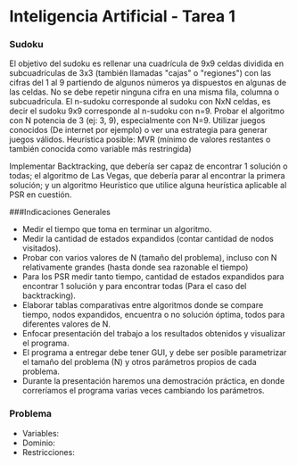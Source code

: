# Inteligencia Artificial - Tarea 1
### Sudoku
El objetivo del sudoku es rellenar una cuadrícula de 9x9 celdas dividida en subcuadrículas de 3x3 (también llamadas "cajas" o "regiones") con las cifras del 1 al 9 partiendo de algunos números ya dispuestos en algunas de las celdas. No se debe repetir ninguna cifra en una misma fila, columna o subcuadrícula.
El n-sudoku corresponde al sudoku con NxN celdas, es decir el sudoku 9x9 corresponde al n-sudoku con n=9. Probar el algoritmo con N potencia de 3 (ej: 3, 9), especialmente con N=9. Utilizar juegos conocidos (De internet por ejemplo) o ver una estrategia para generar juegos válidos. Heurística posible: MVR (mínimo de valores restantes o también conocida como variable más restringida)

Implementar Backtracking, que debería ser capaz de encontrar 1 solución o todas; el algoritmo de Las Vegas, que debería parar al encontrar la primera solución; y un
algoritmo Heurístico que utilice alguna heurística aplicable al PSR en cuestión.

###Indicaciones Generales
- Medir el tiempo que toma en terminar un algoritmo.
- Medir la cantidad de estados expandidos (contar cantidad de nodos visitados).
- Probar con varios valores de N (tamaño del problema), incluso con N relativamente grandes (hasta donde sea razonable el tiempo)
- Para los PSR medir tanto tiempo, cantidad de estados expandidos para encontrar 1 solución y para encontrar todas (Para el caso del backtracking).
- Elaborar tablas comparativas entre algoritmos donde se compare tiempo, nodos expandidos, encuentra o no solución óptima, todos para diferentes valores de N.
- Enfocar presentación del trabajo a los resultados obtenidos y visualizar el programa.
- El programa a entregar debe tener GUI, y debe ser posible parametrizar el tamaño del problema (N) y otros parámetros propios de cada problema.
- Durante la presentación haremos una demostración práctica, en donde correríamos el programa varias veces cambiando los parámetros.



### Problema

- Variables:
- Dominio:
- Restricciones: